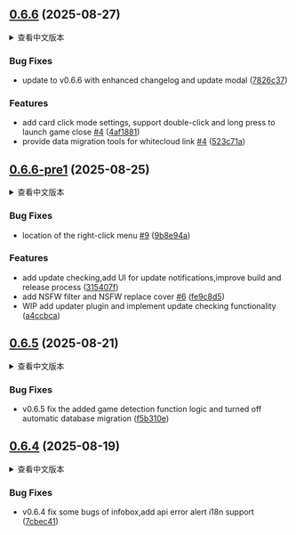 ## [0.6.6](https://github.com/huoshen80/ReinaManager/compare/v0.6.6-1...v0.6.6) (2025-08-27)


<details>
<summary>查看中文版本</summary>

### Bug 修复

* 更新至 v0.6.6 版本，增强更新日志和更新部分组件 ([7826c37](https://github.com/huoshen80/ReinaManager/commit/7826c3708f51c91045f22384b9ec1b7c27aa5477))

### 新功能

* 添加卡片点击模式设置（导航/选择），支持双击和长按启动游戏 关闭 [#4](https://github.com/huoshen80/ReinaManager/issues/4) ([4af1881](https://github.com/huoshen80/ReinaManager/commit/4af1881912ff48357ab484de5f22b6f5b2f59e99))
* 为Whitecloud提供数据迁移工具 详情见 [#4](https://github.com/huoshen80/ReinaManager/issues/4) ([523c71a](https://github.com/huoshen80/ReinaManager/commit/523c71a3fdaaf78855f6dca0638a414021781a84))

</details>

### Bug Fixes

* update to v0.6.6 with enhanced changelog and update modal ([7826c37](https://github.com/huoshen80/ReinaManager/commit/7826c3708f51c91045f22384b9ec1b7c27aa5477))


### Features

* add card click mode settings, support double-click and long press to launch game close [#4](https://github.com/huoshen80/ReinaManager/issues/4) ([4af1881](https://github.com/huoshen80/ReinaManager/commit/4af1881912ff48357ab484de5f22b6f5b2f59e99))
* provide data migration tools for whitecloud  link [#4](https://github.com/huoshen80/ReinaManager/issues/4) ([523c71a](https://github.com/huoshen80/ReinaManager/commit/523c71a3fdaaf78855f6dca0638a414021781a84))



## [0.6.6-pre1](https://github.com/huoshen80/ReinaManager/compare/v0.6.5...v0.6.6-pre1) (2025-08-25)

<details>
<summary>查看中文版本</summary>

### Bug 修复

* 修复右键菜单位置 [#9](https://github.com/huoshen80/ReinaManager/issues/9) ([9b8e94a](https://github.com/huoshen80/ReinaManager/commit/9b8e94a03fe6935656df80e3cfb383e47520c114))

### 新功能

* 添加更新检查，添加更新通知 UI，改进构建和发布流程 ([315407f](https://github.com/huoshen80/ReinaManager/commit/315407fa08937e715900c555ced822955580e2b7))
* 添加 NSFW 过滤器和 NSFW 替换封面 [#6](https://github.com/huoshen80/ReinaManager/issues/6) ([fe9c8d5](https://github.com/huoshen80/ReinaManager/commit/fe9c8d5f33be367d394bd905bc4506fa4aea7e3e))
* 工作进行中：添加更新器插件并实现更新检查功能 ([a4ccbca](https://github.com/huoshen80/ReinaManager/commit/a4ccbca90091601ac866addc52351a92abbae2c2))

</details>


### Bug Fixes

* location of the right-click menu [#9](https://github.com/huoshen80/ReinaManager/issues/9) ([9b8e94a](https://github.com/huoshen80/ReinaManager/commit/9b8e94a03fe6935656df80e3cfb383e47520c114))


### Features

* add update checking,add UI for update notifications,improve build and release process ([315407f](https://github.com/huoshen80/ReinaManager/commit/315407fa08937e715900c555ced822955580e2b7))
* add NSFW filter and NSFW replace cover [#6](https://github.com/huoshen80/ReinaManager/issues/6) ([fe9c8d5](https://github.com/huoshen80/ReinaManager/commit/fe9c8d5f33be367d394bd905bc4506fa4aea7e3e))
* WIP add updater plugin and implement update checking functionality ([a4ccbca](https://github.com/huoshen80/ReinaManager/commit/a4ccbca90091601ac866addc52351a92abbae2c2))



## [0.6.5](https://github.com/huoshen80/ReinaManager/compare/v0.6.4...v0.6.5) (2025-08-21)

<details>
<summary>查看中文版本</summary>

### Bug 修复

* v0.6.5 修复添加游戏检测功能逻辑并关闭自动数据库迁移 ([f5b310e](https://github.com/huoshen80/ReinaManager/commit/f5b310ed6e37571ebfd2785e881fe02cb9c95036))

</details>

### Bug Fixes

* v0.6.5 fix the added game detection function logic and turned off automatic database migration ([f5b310e](https://github.com/huoshen80/ReinaManager/commit/f5b310ed6e37571ebfd2785e881fe02cb9c95036))



## [0.6.4](https://github.com/huoshen80/ReinaManager/compare/v0.6.3...v0.6.4) (2025-08-19)

<details>
<summary>查看中文版本</summary>

### Bug 修复

* v0.6.4 修复信息框的一些 Bug，添加 API 错误提醒的国际化支持 ([7cbec41](https://github.com/huoshen80/ReinaManager/commit/7cbec41772dad85b88db25e6f5dd48fee39f2cdd))

</details>

### Bug Fixes

* v0.6.4 fix some bugs of infobox,add api error alert i18n support ([7cbec41](https://github.com/huoshen80/ReinaManager/commit/7cbec41772dad85b88db25e6f5dd48fee39f2cdd))
